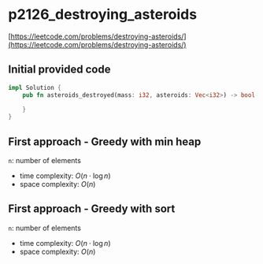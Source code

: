 # p2126_destroying_asteroids
[https://leetcode.com/problems/destroying-asteroids/](https://leetcode.com/problems/destroying-asteroids/)

## Initial provided code
```Rust
impl Solution {
    pub fn asteroids_destroyed(mass: i32, asteroids: Vec<i32>) -> bool {
        
    }
}
```

## First approach - Greedy with min heap

`n`: number of elements
 
- time complexity: $O(n \cdot \log n)$
- space complexity: $O(n)$

## First approach - Greedy with sort

`n`: number of elements
 
- time complexity: $O(n \cdot \log n)$
- space complexity: $O(n)$





